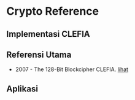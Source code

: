 # Crypto Reference

## Implementasi CLEFIA

## Referensi Utama

* 2007 - The 128-Bit Blockcipher CLEFIA. [lihat](2007.shirai_shibutani_akishita_moriai_iwata.pdf)

## Aplikasi